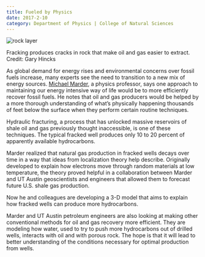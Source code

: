 ```yaml
--- 
title: Fueled by Physics
date: 2017-2-10
category: Department of Physics | College of Natural Sciences
---
```


![rock layer](http://research.utexas.edu/showcase/assets/js/fileman/Uploads/rock_layer.jpeg)

Fracking produces cracks in rock that make oil and gas easier to extract. Credit: Gary Hincks

As global demand for energy rises and environmental concerns over fossil fuels increase, many experts see the need to transition to a new mix of energy sources. [Michael Marder](https://cns.utexas.edu/component/cobalt/item/18-physics/445-marder-michael-p?Itemid=349), a physics professor, says one approach to maintaining our energy intensive way of life would be to more efficiently recover fossil fuels. He notes that oil and gas producers would be helped by a more thorough understanding of what’s physically happening thousands of feet below the surface when they perform certain routine techniques.

Hydraulic fracturing, a process that has unlocked massive reservoirs of shale oil and gas previously thought inaccessible, is one of these techniques. The typical fracked well produces only 10 to 20 percent of apparently available hydrocarbons.

Marder realized that natural gas production in fracked wells decays over time in a way that ideas from localization theory help describe. Originally developed to explain how electrons move through random materials at low temperature, the theory proved helpful in a collaboration between Marder and UT Austin geoscientists and engineers that allowed them to forecast future U.S. shale gas production.

Now he and colleagues are developing a 3-D model that aims to explain how fracked wells can produce more hydrocarbons. 

Marder and UT Austin petroleum engineers are also looking at making other conventional methods for oil and gas recovery more efficient. They are modeling how water, used to try to push more hydrocarbons out of drilled wells, interacts with oil and with porous rock. The hope is that it will lead to better understanding of the conditions necessary for optimal production from wells.